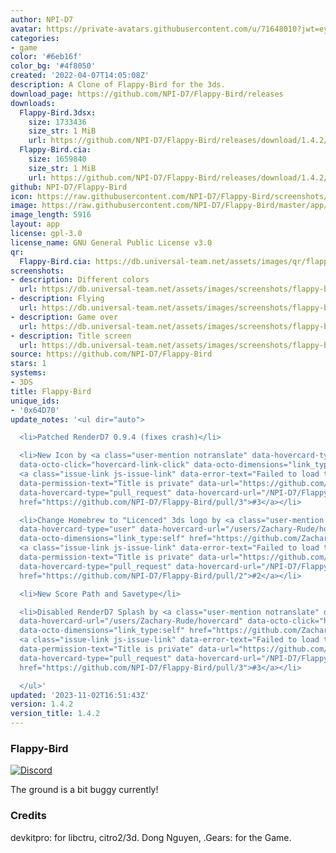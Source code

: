 ```yaml
---
author: NPI-D7
avatar: https://private-avatars.githubusercontent.com/u/71648010?jwt=eyJhbGciOiJIUzI1NiIsInR5cCI6IkpXVCJ9.eyJpc3MiOiJnaXRodWIuY29tIiwiYXVkIjoicmF3LmdpdGh1YnVzZXJjb250ZW50LmNvbSIsImtleSI6ImtleTEiLCJleHAiOjE3MzQ2MzM0MjAsIm5iZiI6MTczNDYzMjIyMCwicGF0aCI6Ii91LzcxNjQ4MDEwIn0.PVyW4DiyvQDYLAv83MK3-EsKacwL3JlV47FyscutzI8&v=4
categories:
- game
color: '#6eb16f'
color_bg: '#4f8050'
created: '2022-04-07T14:05:08Z'
description: A Clone of Flappy-Bird for the 3ds.
download_page: https://github.com/NPI-D7/Flappy-Bird/releases
downloads:
  Flappy-Bird.3dsx:
    size: 1733436
    size_str: 1 MiB
    url: https://github.com/NPI-D7/Flappy-Bird/releases/download/1.4.2/Flappy-Bird.3dsx
  Flappy-Bird.cia:
    size: 1659840
    size_str: 1 MiB
    url: https://github.com/NPI-D7/Flappy-Bird/releases/download/1.4.2/Flappy-Bird.cia
github: NPI-D7/Flappy-Bird
icon: https://raw.githubusercontent.com/NPI-D7/Flappy-Bird/screenshots/app/icon.png
image: https://raw.githubusercontent.com/NPI-D7/Flappy-Bird/master/app/banner.png
image_length: 5916
layout: app
license: gpl-3.0
license_name: GNU General Public License v3.0
qr:
  Flappy-Bird.cia: https://db.universal-team.net/assets/images/qr/flappy-bird-cia.png
screenshots:
- description: Different colors
  url: https://db.universal-team.net/assets/images/screenshots/flappy-bird/different-colors.png
- description: Flying
  url: https://db.universal-team.net/assets/images/screenshots/flappy-bird/flying.png
- description: Game over
  url: https://db.universal-team.net/assets/images/screenshots/flappy-bird/game-over.png
- description: Title screen
  url: https://db.universal-team.net/assets/images/screenshots/flappy-bird/title-screen.png
source: https://github.com/NPI-D7/Flappy-Bird
stars: 1
systems:
- 3DS
title: Flappy-Bird
unique_ids:
- '0x64D70'
update_notes: '<ul dir="auto">

  <li>Patched RenderD7 0.9.4 (fixes crash)</li>

  <li>New Icon by <a class="user-mention notranslate" data-hovercard-type="user" data-hovercard-url="/users/Zachary-Rude/hovercard"
  data-octo-click="hovercard-link-click" data-octo-dimensions="link_type:self" href="https://github.com/Zachary-Rude">@Zachary-Rude</a>
  <a class="issue-link js-issue-link" data-error-text="Failed to load title" data-id="1973397238"
  data-permission-text="Title is private" data-url="https://github.com/NPI-D7/Flappy-Bird/issues/3"
  data-hovercard-type="pull_request" data-hovercard-url="/NPI-D7/Flappy-Bird/pull/3/hovercard"
  href="https://github.com/NPI-D7/Flappy-Bird/pull/3">#3</a></li>

  <li>Change Homebrew to "Licenced" 3ds logo by <a class="user-mention notranslate"
  data-hovercard-type="user" data-hovercard-url="/users/Zachary-Rude/hovercard" data-octo-click="hovercard-link-click"
  data-octo-dimensions="link_type:self" href="https://github.com/Zachary-Rude">@Zachary-Rude</a>
  <a class="issue-link js-issue-link" data-error-text="Failed to load title" data-id="1932980029"
  data-permission-text="Title is private" data-url="https://github.com/NPI-D7/Flappy-Bird/issues/2"
  data-hovercard-type="pull_request" data-hovercard-url="/NPI-D7/Flappy-Bird/pull/2/hovercard"
  href="https://github.com/NPI-D7/Flappy-Bird/pull/2">#2</a></li>

  <li>New Score Path and Savetype</li>

  <li>Disabled RenderD7 Splash by <a class="user-mention notranslate" data-hovercard-type="user"
  data-hovercard-url="/users/Zachary-Rude/hovercard" data-octo-click="hovercard-link-click"
  data-octo-dimensions="link_type:self" href="https://github.com/Zachary-Rude">@Zachary-Rude</a>
  <a class="issue-link js-issue-link" data-error-text="Failed to load title" data-id="1973397238"
  data-permission-text="Title is private" data-url="https://github.com/NPI-D7/Flappy-Bird/issues/3"
  data-hovercard-type="pull_request" data-hovercard-url="/NPI-D7/Flappy-Bird/pull/3/hovercard"
  href="https://github.com/NPI-D7/Flappy-Bird/pull/3">#3</a></li>

  </ul>'
updated: '2023-11-02T16:51:43Z'
version: 1.4.2
version_title: 1.4.2
---
```

### Flappy-Bird 
[![Discord](https://img.shields.io/discord/961610973066702889?style=for-the-badge)](https://discord.gg/XuX6EN8dyt)

The ground is a bit buggy currently!


### Credits
devkitpro: for libctru, citro2/3d.
Dong Nguyen, .Gears: for the Game.